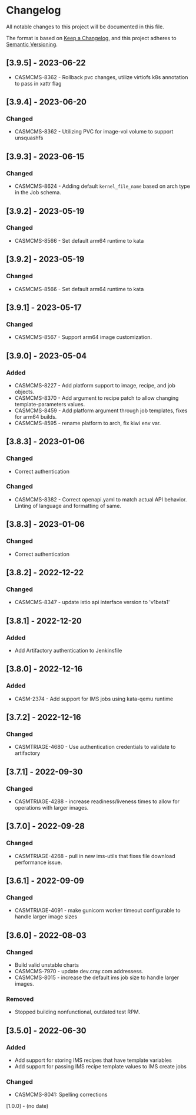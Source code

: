 # Changelog

All notable changes to this project will be documented in this file.

The format is based on [Keep a Changelog](https://keepachangelog.com/en/1.0.0/),
and this project adheres to [Semantic Versioning](https://semver.org/spec/v2.0.0.html).

## [3.9.5] - 2023-06-22
- CASMCMS-8362 - Rollback pvc changes, utilize virtiofs k8s annotation to pass in xattr flag

## [3.9.4] - 2023-06-20
### Changed
- CASMCMS-8362 - Utilizing PVC for image-vol volume to support unsquashfs

## [3.9.3] - 2023-06-15
### Changed
- CASMCMS-8624 - Adding default `kernel_file_name` based on arch type in the Job schema.

## [3.9.2] - 2023-05-19
### Changed
- CASMCMS-8566 - Set default arm64 runtime to kata

## [3.9.2] - 2023-05-19
### Changed
- CASMCMS-8566 - Set default arm64 runtime to kata

## [3.9.1] - 2023-05-17
### Changed
- CASMCMS-8567 - Support arm64 image customization.

## [3.9.0] - 2023-05-04
### Added
- CASMCMS-8227 - Add platform support to image, recipe, and job objects.
- CASMCMS-8370 - Add argument to recipe patch to allow changing template-parameters values.
- CASMCMS-8459 - Add platform argument through job templates, fixes for arm64 builds.
- CASMCMS-8595 - rename platform to arch, fix kiwi env var.

## [3.8.3] - 2023-01-06
### Changed
- Correct authentication

### Changed
- CASMCMS-8382 - Correct openapi.yaml to match actual API behavior. Linting of language and formatting of same.

## [3.8.3] - 2023-01-06
### Changed
- Correct authentication

## [3.8.2] - 2022-12-22
### Changed
- CASMCMS-8347 - update istio api interface version to 'v1beta1'

## [3.8.1] - 2022-12-20
### Added
- Add Artifactory authentication to Jenkinsfile

## [3.8.0] - 2022-12-16
### Added
- CASM-2374 - Add support for IMS jobs using kata-qemu runtime

## [3.7.2] - 2022-12-16
### Changed
- CASMTRIAGE-4680 - Use authentication credentials to validate to artifactory

## [3.7.1] - 2022-09-30
### Changed
- CASMTRIAGE-4288 - increase readiness/liveness times to allow for operations with larger images.

## [3.7.0] - 2022-09-28
### Changed
- CASMTRIAGE-4268 - pull in new ims-utils that fixes file download performance issue.

## [3.6.1] - 2022-09-09
### Changed
- CASMTRIAGE-4091 - make gunicorn worker timeout configurable to handle larger image sizes

## [3.6.0] - 2022-08-03
### Changed
- Build valid unstable charts
- CASMCMS-7970 - update dev.cray.com addressess.
- CASMCMS-8015 - increase the default ims job size to handle larger images.

### Removed
- Stopped building nonfunctional, outdated test RPM.

## [3.5.0] - 2022-06-30
### Added
- Add support for storing IMS recipes that have template variables
- Add support for passing IMS recipe template values to IMS create jobs

### Changed
- CASMCMS-8041: Spelling corrections

[1.0.0] - (no date)
